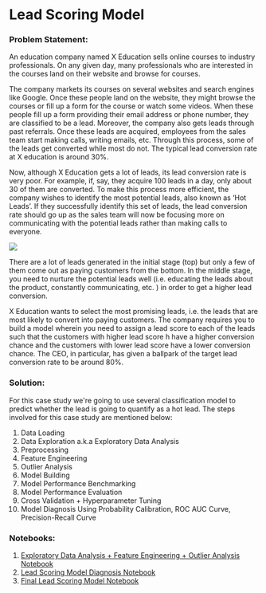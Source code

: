 # Lead Scoring Model


### Problem Statement:

An education company named X Education sells online courses to industry professionals. On any given day, many professionals who are interested in the courses land on their website and browse for courses.

The company markets its courses on several websites and search engines like Google. Once these people land on the website, they might browse the courses or fill up a form for the course or watch some videos. When these people fill up a form providing their email address or phone number, they are classified to be a lead. Moreover, the company also gets leads through past referrals. Once these leads are acquired, employees from the sales team start making calls, writing emails, etc. Through this process, some of the leads get converted while most do not. The typical lead conversion rate at X education is around 30%.

Now, although X Education gets a lot of leads, its lead conversion rate is very poor. For example, if, say, they acquire 100 leads in a day, only about 30 of them are converted. To make this process more efficient, the company wishes to identify the most potential leads, also known as ‘Hot Leads’. If they successfully identify this set of leads, the lead conversion rate should go up as the sales team will now be focusing more on communicating with the potential leads rather than making calls to everyone.

<img src = 'https://www.rakacreative.com/wp-content/uploads/2017/01/raka_blog_lead_scoring-1480x550.png'>

There are a lot of leads generated in the initial stage (top) but only a few of them come out as paying customers from the bottom. In the middle stage, you need to nurture the potential leads well (i.e. educating the leads about the product, constantly communicating, etc. ) in order to get a higher lead conversion.

X Education wants to select the most promising leads, i.e. the leads that are most likely to convert into paying customers. The company requires you to build a model wherein you need to assign a lead score to each of the leads such that the customers with higher lead score h have a higher conversion chance and the customers with lower lead score have a lower conversion chance. The CEO, in particular, has given a ballpark of the target lead conversion rate to be around 80%.


### Solution:

For this case study we're going to use several classification model to predict whether the lead is going to quantify as a hot lead. The steps involved for this case study are mentioned below:


1) Data Loading
2) Data Exploration a.k.a Exploratory Data Analysis
3) Preprocessing
4) Feature Engineering
5) Outlier Analysis
6) Model Building
7) Model Performance Benchmarking
8) Model Performance Evaluation
9) Cross Validation + Hyperparameter Tuning
10) Model Diagnosis Using Probability Calibration, ROC AUC Curve, Precision-Recall Curve

### Notebooks:
1) <a href = "https://github.com/ashishsinha2005/Analytics_Models/blob/master/1.lead-scoring-model-python-main/Lead%20Scoring%20Data%20-%20EDA%20%2B%20Feature%20Engineering%20%2B%20Outlier%20Analysis.ipynb">Exploratory Data Analysis + Feature Engineering + Outlier Analysis Notebook
2) <a href = "https://github.com/ashishsinha2005/Analytics_Models/blob/master/1.lead-scoring-model-python-main/Lead%20Scoring%20Classification%20Model%20Diagnosis%20with%20%20Probability%20Calibration%20%26%20ROC_AUC%20%2B%20PR%20Plot.ipynb">Lead Scoring Model Diagnosis Notebook
3) <a href = "https://github.com/ashishsinha2005/Analytics_Models/blob/master/1.lead-scoring-model-python-main/Lead%20Scoring%20Classification%20Model%20with%2092Accuracy%20using%20RandomForest.ipynb"> Final Lead Scoring Model Notebook
